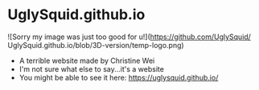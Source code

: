 # UglySquid.github.io

![Sorry my image was just too good for u!](https://github.com/UglySquid/ UglySquid.github.io/blob/3D-version/temp-logo.png)

- A terrible website made by Christine Wei
- I'm not sure what else to say...it's a website
- You might be able to see it here: https://uglysquid.github.io/
